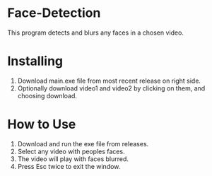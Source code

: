 # Face-Detection
This program detects and blurs any faces in a chosen video.
# Installing
1. Download main.exe file from most recent release on right side.
2. Optionally download video1 and video2 by clicking on them, and choosing download.
# How to Use
1. Download and run the exe file from releases.
2. Select any video with peoples faces.
3. The video will play with faces blurred. 
4. Press Esc twice to exit the window.
